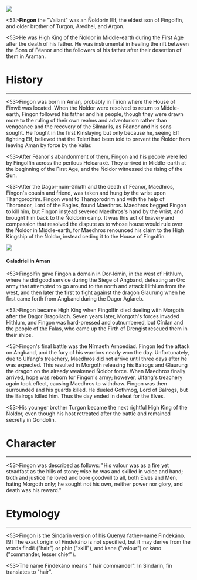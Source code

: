 ![](characters/galadriel/7.jpg)

<53>**Fingon** the "Valiant" was an Ñoldorin Elf, the eldest son of Fingolfin, and older brother of Turgon, Aredhel, and Argon.

<53>He was High King of the Ñoldor in Middle-earth during the First Age after the death of his father. He was instrumental in healing the rift between the Sons of Fëanor and the followers of his father after their desertion of them in Araman.

# History
---

<53>Fingon was born in Aman, probably in Tirion where the House of Finwë was located. When the Ñoldor were resolved to return to Middle-earth, Fingon followed his father and his people, though they were drawn more to the ruling of their own realms and adventurism rather than vengeance and the recovery of the Silmarils, as Fëanor and his sons sought. He fought in the first Kinslaying but only because he, seeing Elf fighting Elf, believed that the Teleri had been told to prevent the Ñoldor from leaving Aman by force by the Valar.

<53>After Fëanor's abandonment of them, Fingon and his people were led by Fingolfin across the perilous Helcaraxë. They arrived in Middle-earth at the beginning of the First Age, and the Ñoldor witnessed the rising of the Sun.

<53>After the Dagor-nuin-Giliath and the death of Fëanor, Maedhros, Fingon's cousin and friend, was taken and hung by the wrist upon Thangorodrim. Fingon went to Thangorodrim and with the help of Thorondor, Lord of the Eagles, found Maedhros. Maedhros begged Fingon to kill him, but Fingon instead severed Maedhros's hand by the wrist, and brought him back to the Ñoldorin camp. It was this act of bravery and compassion that resolved the dispute as to whose house would rule over the Ñoldor in Middle-earth, for Maedhros renounced his claim to the High Kingship of the Ñoldor, instead ceding it to the House of Fingolfin.

![](characters/galadriel/2.jpg)

#### Galadriel in Aman

<53>Fingolfin gave Fingon a domain in Dor-lómin, in the west of Hithlum, where he did good service during the Siege of Angband, defeating an Orc army that attempted to go around to the north and attack Hithlum from the west, and then later the first to fight against the dragon Glaurung when he first came forth from Angband during the Dagor Aglareb.

<53>Fingon became High King when Fingolfin died dueling with Morgoth after the Dagor Bragollach. Seven years later, Morgoth's forces invaded Hithlum, and Fingon was hard-pressed and outnumbered, but Círdan and the people of the Falas, who came up the Firth of Drengist rescued them in their ships.

<53>Fingon's final battle was the Nírnaeth Arnoediad. Fingon led the attack on Angband, and the fury of his warriors nearly won the day. Unfortunately, due to Ulfang's treachery, Maedhros did not arrive until three days after he was expected. This resulted in Morgoth releasing his Balrogs and Glaurung the dragon on the already weakened Ñoldor force. When Maedhros finally arrived, hope was reborn for Fingon's army; however, Ulfang's treachery again took effect, causing Maedhros to withdraw. Fingon was then surrounded and his guards killed. He dueled Gothmog, Lord of Balrogs, but the Balrogs killed him. Thus the day ended in defeat for the Elves.

<53>His younger brother Turgon became the next rightful High King of the Ñoldor, even though his host retreated after the battle and remained secretly in Gondolin.

# Character

---

<53>Fingon was described as follows: "His valour was as a fire yet steadfast as the hills of stone; wise he was and skilled in voice and hand; troth and justice he loved and bore goodwill to all, both Elves and Men, hating Morgoth only; he sought not his own, neither power nor glory, and death was his reward."

# Etymology

---

<53>Fingon is the Sindarin version of his Quenya father-name Findekáno.[9] The exact origin of Findekáno is not specified, but it may derive from the words findë ("hair") or phin ("skill"), and kane ("valour") or káno ("commander, lesser chief").

<53>The name Findekáno means " hair commander". In Sindarin, fin translates to "hair".
